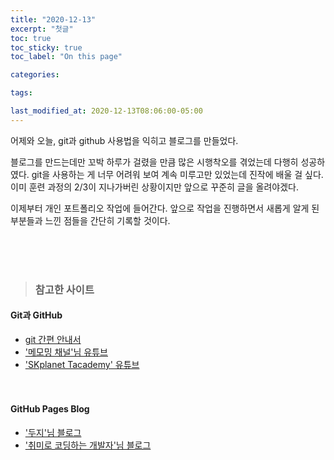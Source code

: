 ```yaml
---
title: "2020-12-13"
excerpt: "첫글"
toc: true
toc_sticky: true
toc_label: "On this page"

categories:

tags:

last_modified_at: 2020-12-13T08:06:00-05:00
---
```


어제와 오늘, git과 github 사용법을 익히고 블로그를 만들었다. <br />

블로그를 만드는데만 꼬박 하루가 걸렸을 만큼 많은 시행착오를 겪었는데 다행히 성공하였다. git을 사용하는 게 너무 어려워 보여 계속 미루고만 있었는데 진작에 배울 걸 싶다. 이미 훈련 과정의 2/3이 지나가버린 상황이지만 앞으로 꾸준히 글을 올려야겠다.<br />

이제부터 개인 포트폴리오 작업에 들어간다.
앞으로 작업을 진행하면서 새롭게 알게 된 부분들과 느낀 점들을 간단히 기록할 것이다.

<br />
<br />
<br />

> ### 참고한 사이트

#### Git과 GitHub

- [git 간편 안내서](https://rogerdudler.github.io/git-guide/index.ko.html) <br />
- ['메모밍 채널'님 유튜브](https://www.youtube.com/watch?v=tC8Xj_Bf8Fw) <br />
- ['SKplanet Tacademy' 유튜브](https://www.youtube.com/watch?v=YQat_D1C-ps) <br />
  <br />
  <br />

#### GitHub Pages Blog

- ['두지'님 블로그](http://blog.naver.com/PostView.nhn?blogId=success1834&logNo=221473763444&parentCategoryNo=&categoryNo=15&viewDate=&isShowPopularPosts=false&from=postView) <br />
- ['취미로 코딩하는 개발자'님 블로그](https://devinlife.com/categories/#howto-github-pages)
